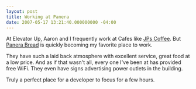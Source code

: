 ```yaml
---
layout: post
title: Working at Panera
date: 2007-05-17 13:21:40.000000000 -04:00
---
```

At Elevator Up, Aaron and I frequently work at Cafes like [JPs Coffee](http://jpscoffee.com). But [Panera Bread](http://www.panerabread.com) is quickly becoming my favorite place to work.

They have such a laid back atmosphere with excellent service, great food at a low price. And as if that wasn't all, every one I've been at has provided free WiFi. They even have signs advertising power outlets in the building.

Truly a perfect place for a developer to focus for a few hours.
